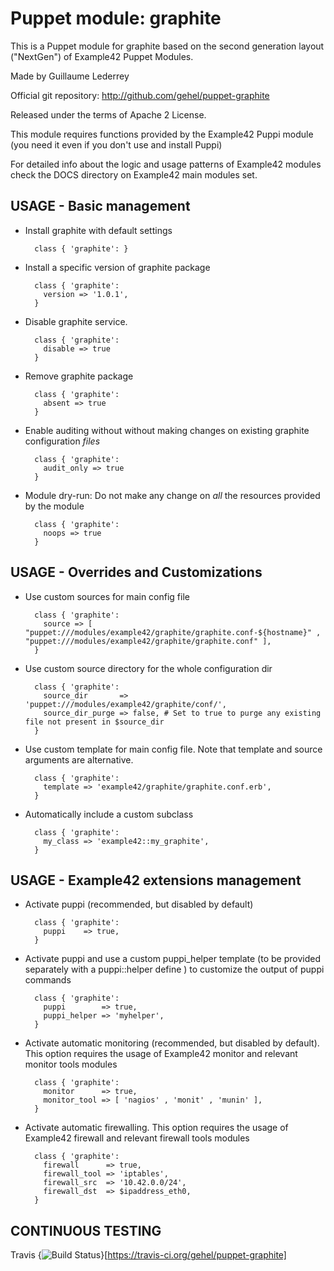 # Puppet module: graphite

This is a Puppet module for graphite based on the second generation layout ("NextGen") of Example42 Puppet Modules.

Made by Guillaume Lederrey

Official git repository: http://github.com/gehel/puppet-graphite

Released under the terms of Apache 2 License.

This module requires functions provided by the Example42 Puppi module (you need it even if you don't use and install Puppi)

For detailed info about the logic and usage patterns of Example42 modules check the DOCS directory on Example42 main modules set.


## USAGE - Basic management

* Install graphite with default settings

        class { 'graphite': }

* Install a specific version of graphite package

        class { 'graphite':
          version => '1.0.1',
        }

* Disable graphite service.

        class { 'graphite':
          disable => true
        }

* Remove graphite package

        class { 'graphite':
          absent => true
        }

* Enable auditing without without making changes on existing graphite configuration *files*

        class { 'graphite':
          audit_only => true
        }

* Module dry-run: Do not make any change on *all* the resources provided by the module

        class { 'graphite':
          noops => true
        }


## USAGE - Overrides and Customizations
* Use custom sources for main config file 

        class { 'graphite':
          source => [ "puppet:///modules/example42/graphite/graphite.conf-${hostname}" , "puppet:///modules/example42/graphite/graphite.conf" ], 
        }


* Use custom source directory for the whole configuration dir

        class { 'graphite':
          source_dir       => 'puppet:///modules/example42/graphite/conf/',
          source_dir_purge => false, # Set to true to purge any existing file not present in $source_dir
        }

* Use custom template for main config file. Note that template and source arguments are alternative. 

        class { 'graphite':
          template => 'example42/graphite/graphite.conf.erb',
        }

* Automatically include a custom subclass

        class { 'graphite':
          my_class => 'example42::my_graphite',
        }


## USAGE - Example42 extensions management 
* Activate puppi (recommended, but disabled by default)

        class { 'graphite':
          puppi    => true,
        }

* Activate puppi and use a custom puppi_helper template (to be provided separately with a puppi::helper define ) to customize the output of puppi commands 

        class { 'graphite':
          puppi        => true,
          puppi_helper => 'myhelper', 
        }

* Activate automatic monitoring (recommended, but disabled by default). This option requires the usage of Example42 monitor and relevant monitor tools modules

        class { 'graphite':
          monitor      => true,
          monitor_tool => [ 'nagios' , 'monit' , 'munin' ],
        }

* Activate automatic firewalling. This option requires the usage of Example42 firewall and relevant firewall tools modules

        class { 'graphite':       
          firewall      => true,
          firewall_tool => 'iptables',
          firewall_src  => '10.42.0.0/24',
          firewall_dst  => $ipaddress_eth0,
        }


## CONTINUOUS TESTING

Travis {<img src="https://travis-ci.org/gehel/puppet-graphite.png?branch=master" alt="Build Status" />}[https://travis-ci.org/gehel/puppet-graphite]
